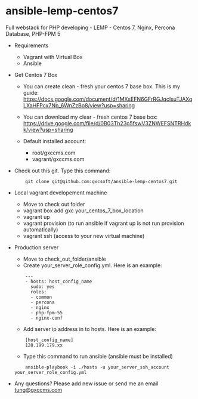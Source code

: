 ansible-lemp-centos7
====================

Full webstack for PHP developing - LEMP - Centos 7, Nginx, Percona Database, PHP-FPM 5

- Requirements
	- Vagrant with Virtual Box
	- Ansible

- Get Centos 7 Box
	- You can create clean - fresh your centos 7 base box.
	This is my guide: 
	https://docs.google.com/document/d/1MXsEFN6GFrRGJqcIsuTJAXqLXaHFPcx7Np_6WnZzBo8/view?usp=sharing

	- You can download my clear - fresh centos 7 base box:
	https://drive.google.com/file/d/0B03Th23o5fswV3ZNWEFSNTRHdkk/view?usp=sharing

	- Default installed account:
		- root/gxccms.com
		- vagrant/gxccms.com

- Check out this git. Type this command:
	```
		git clone git@github.com:gxcsoft/ansible-lemp-centos7.git
	```
	
- Local vagrant developement machine
	- Move to check out folder
	- vagrant box add gxc your_centos_7_box_location
	- vagrant up
	- vagrant provision (to run ansible if vagrant up is not run provision automatically)
	- vagrant ssh (access to your new virtual machine)

- Production server
	- Move to check_out_folder/ansible
	- Create your_server_role_config.yml. Here is an example:
	```
		---
		- hosts: host_config_name
		  sudo: yes
		  roles:
		  - common
		  - percona
		  - nginx
		  - php-fpm-55
		  - nginx-conf
	```

	- Add server ip address in to hosts. Here is an example:
	```
		[host_config_name]
		128.199.179.xx
	```

	- Type this command to run ansible (ansible must be installed)
	```
		ansible-playbook -i ./hosts -u your_server_ssh_account your_server_role_config.yml
	```

- Any questions? Please add new issue or send me an email <tung@gxccms.com>
